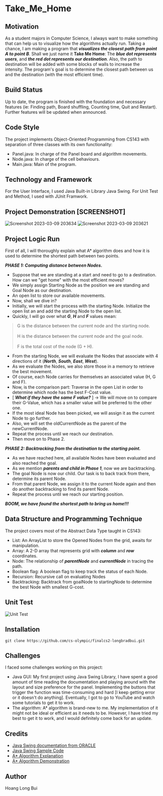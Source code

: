 #  Take_Me_Home
## Motivation
As a student majors in Computer Science,
I always want to make something that can help us to visualize how the algorithms actually run.
Taking a chance, I am making a program that **_visualizes the closest path from point A to point B_**.
Shall we just name it **Take Me Home**: The **_blue dot represents users_**,
and **_the red dot represents our destination_**.
Also, the path to destination will be added with some blocks of walls to increase the intensity.
The program's goal is to determine the closest path between us and the destination (with the most efficient time).
## Build Status
Up to date, the program is finished with the foundation and necessary features
(ie: Finding path, Board shuffling, Counting time, Quit and Restart).
Further features will be updated when announced.
## Code Style 
The project implements Object-Oriented Programming from CS143 with separation of three classes with its own functionality:
* Panel.java: In charge of the Panel board and algorithm movements. 
* Node.java: In charge of the cell behaviours. 
* Main.java: Main of the program.
## Technology and Framework
For the User Interface, I used Java Built-in Library Java Swing. For Unit Test and Method, I used with JUnit Framwork.
## Project Demonstration [SCREENSHOT]
![Screenshot 2023-03-09 203634](https://user-images.githubusercontent.com/86465921/224225212-d4fa6e3f-3955-4f62-8eda-aa00a08a2efe.png)
![Screenshot 2023-03-09 203621](https://user-images.githubusercontent.com/86465921/224225219-74145eda-cf09-4014-98fc-853a0d715892.png)
## Project Logic Run
First of all,
I will thoroughly explain what A* algorithm does and how it is used to determine the shortest path between two points.

<b><i>PHASE 1: Computing distance between Nodes.</i></b>
* Suppose that we are standing at a start and need to go to a destination. How can we "get home" with the most efficient moves?
* We simply assign Starting Node as the position we are standing and Goal Node as our destination.
* An open list to store our available movements.
* Now, shall we dive in? 
* Initially, we will start the process with the starting Node. Initialize the open list an and add the starting Node to the open list.
* Quickly, I will go over what **_G_**, **_H_** and **_F_** values mean:
> G is the distance between the current node and the starting node.
<br></br>
> H is the distance between the current node and the goal node.
<br></br>
> F is the total cost of the node (G + H).

* From the starting Node, we will evaluate the Nodes that associate with 4 directions of it (**_North_**, **_South_**, **_East_**, **_West_**).
* As we evaluate the Nodes, we also store those in a memory to retrieve the best movement.
* Of course, each Node carries for themselves an associated value (H, G and F). 
* Now, is the comparison part: Traverse in the open List in order to determine which node has the best F-Cost value.
* [ **_What if they have the same F value?_** ] -> We will move on to compare their G-Value, which has a smaller value will be preferred to the other one.
* If the most ideal Node has been picked, we will assign it as the current Node to go further.
* Also, we will set the oldCurrentNode as the parent of the newCurrentNode. 
* Repeat the process until we reach our destination.
* Then move on to Phase 2.

<b><i>PHASE 2: Backtracking from the destination to the starting point.</i></b>
* As we have reached here, all available Nodes have been evaluated and also reached the goal.
* As we mention **_parents and child in Phase 1_**, now we are backtracking.
* The goal Node is now our child. Our task is to back track from there, determine its parent Node.
* From that parent Node, we assign it to the current Node again and then do another backtracking to find its parent Node.
* Repeat the process until we reach our starting position.

<b><i>BOOM, we have found the shortest path to bring us home!!!</i></b>
## Data Structure and Programming Technique
The project covers most of the Abstract Data Type taught in CS143:
* List: An ArrayList to store the Opened Nodes from the grid, awaits for manipulation.
* Array: A 2-D array that represents grid with **_column_** and **_row_** coordinates.
* Node: The relationship of **_parentNode_** and **_currentNode_** in tracing the path.
* Boolean flag: A boolean flag to keep track the status of each Node.
* Recursion: Recursive call on evaluating Nodes
* Backtracking: Backtrack from goalNode to startingNode to determine the best Node with smallest G-cost.
## Unit Test
![Unit Test](https://user-images.githubusercontent.com/86465921/224225691-04b07130-257a-4c94-8871-f00d167204f1.png)
## Installation
    git clone https://github.com/cs-olympic/finalcs2-longbradbui.git
## Challenges 
I faced some challenges working on this project:
* Java GUI: My first project using Java Swing Library,
  I have spent a good amount of time reading the documentation
  and playing around with the layout and size preference for the panel.
  Implementing the buttons
  that trigger the function was time-consuming and hard [I keep getting error or it doesn't do anything].
  Eventually, I got to go to YouTube and watch some tutorials to get it to work.
* The algorithm: A* algorithm is brand-new to me.
  My implementation of it might not be ideal or efficient as it needs to be.
  However, I have tried my best to get it to work, and I would definitely come back for an update. 
## Credits
* [Java Swing documentation from ORACLE ](https://docs.oracle.com/javase/7/docs/api/javax/swing/package-summary.html)
* [Java Swing Sample Code](https://www.geeksforgeeks.org/introduction-to-java-swing/)
* [A* Algorithm Explanation](https://brilliant.org/wiki/a-star-search/) 
* [A* Algorithm Demonstration](https://medium.com/@nicholas.w.swift/easy-a-star-pathfinding-7e6689c7f7b2)
## Author 
Hoang Long Bui
